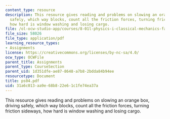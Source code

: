 ```yaml
---
content_type: resource
description: This resource gives reading and problems on slowing an orange box, driving
  safely, which way blocks, count all the friction forces, turning friction sideways,
  how hard is window washing and losing cargo.
file: /ol-ocw-studio-app/courses/8-01l-physics-i-classical-mechanics-fall-2005/31a6c013aa9e68b822e61c1fe74ea37a_ps04.pdf
file_size: 58026
file_type: application/pdf
learning_resource_types:
- Assignments
license: https://creativecommons.org/licenses/by-nc-sa/4.0/
ocw_type: OCWFile
parent_title: Assignments
parent_type: CourseSection
parent_uid: 1d351dfe-ae87-8648-a7b8-2bdda84b94ee
resourcetype: Document
title: ps04.pdf
uid: 31a6c013-aa9e-68b8-22e6-1c1fe74ea37a
---
```

This resource gives reading and problems on slowing an orange box, driving safely, which way blocks, count all the friction forces, turning friction sideways, how hard is window washing and losing cargo.